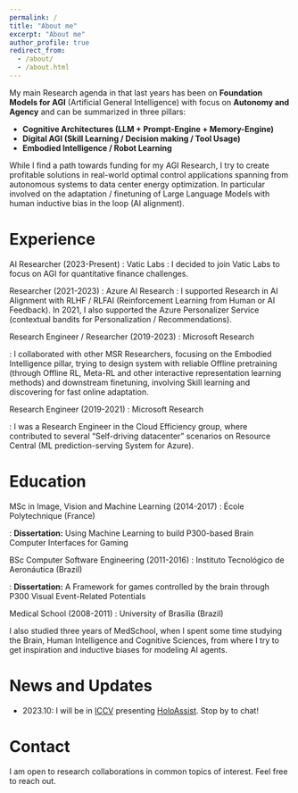 ```yaml
---
permalink: /
title: "About me"
excerpt: "About me"
author_profile: true
redirect_from: 
  - /about/
  - /about.html
---
```


My main Research agenda in that last years has been on **Foundation Models for AGI** (Artificial General Intelligence) with focus on **Autonomy and Agency** and can be summarized in three pillars:

- **Cognitive Architectures (LLM + Prompt-Engine + Memory-Engine)**
- **Digital AGI (Skill Learning / Decision making / Tool Usage)**
- **Embodied Intelligence / Robot Learning**

While I find a path towards funding for my AGI Research, I try to create profitable solutions in real-world optimal control applications spanning from autonomous systems to data center energy optimization. In particular involved on the adaptation / finetuning of Large Language Models with human inductive bias in the loop (AI alignment).

Experience
======
<i class="fas fa-building" aria-hidden="true"></i> AI Researcher (2023-Present)
: Vatic Labs
: I decided to join Vatic Labs to focus on AGI for quantitative finance challenges.

<i class="fas fa-building" aria-hidden="true"></i> Researcher (2021-2023)
: Azure AI Research
: I supported Research in AI Alignment with RLHF / RLFAI (Reinforcement Learning from Human or AI Feedback). In 2021, I also supported the Azure Personalizer Service (contextual bandits for Personalization / Recommendations). 

<i class="fas fa-building" aria-hidden="true"></i> Research Engineer / Researcher (2019-2023)
: Microsoft Research

: I collaborated with other MSR Researchers, focusing on the Embodied Intelligence pillar, trying to design system with reliable Offline pretraining (through Offline RL, Meta-RL and other interactive representation learning methods) and downstream finetuning, involving Skill learning and discovering for fast online adaptation.

<i class="fas fa-building" aria-hidden="true"></i> Research Engineer (2019-2021)
: Microsoft Research

: I was a Research Engineer in the Cloud Efficiency group, where contributed to several “Self-driving datacenter” scenarios on Resource Central (ML prediction-serving System for Azure).

Education
======
<i class="fas fa-graduation-cap" aria-hidden="true"></i>  MSc in Image, Vision and Machine Learning (2014-2017)
: École Polytechnique (France)

: **Dissertation:** Using Machine Learning to build P300-based Brain Computer Interfaces for Gaming 

<i class="fas fa-graduation-cap" aria-hidden="true"></i>  BSc Computer Software Engineering (2011-2016)
: Instituto Tecnológico de Aeronáutica (Brazil)

: **Dissertation:** A Framework for games controlled by the brain through P300 Visual Event-Related Potentials

<i class="fas fa-graduation-cap" aria-hidden="true"></i> Medical School (2008-2011)
: University of Brasília (Brazil) 

I also studied three years of MedSchool, when I spent some time studying the Brain, Human Intelligence and Cognitive Sciences, from where I try to get inspiration and inductive biases for modeling AI agents. 

News and Updates
======
- 2023.10: I will be in [ICCV](https://iccv2023.thecvf.com/) presenting [HoloAssist](https://holoassist.github.io/). Stop by to chat!

Contact
======
I am open to research collaborations in common topics of interest. Feel free to reach out.